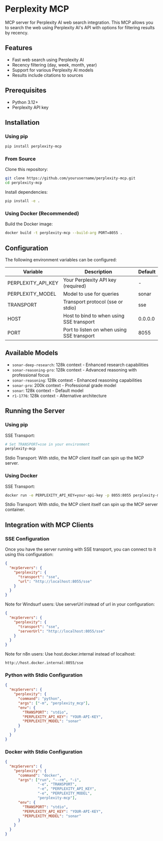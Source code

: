 # Perplexity MCP

MCP server for Perplexity AI web search integration. This MCP allows you to search the web using Perplexity AI's API with options for filtering results by recency.

## Features

- Fast web search using Perplexity AI
- Recency filtering (day, week, month, year)
- Support for various Perplexity AI models
- Results include citations to sources

## Prerequisites

- Python 3.12+
- Perplexity API key

## Installation

### Using pip

```bash
pip install perplexity-mcp
```

### From Source

Clone this repository:

```bash
git clone https://github.com/yourusername/perplexity-mcp.git
cd perplexity-mcp
```

Install dependencies:

```bash
pip install -e .
```

### Using Docker (Recommended)

Build the Docker image:

```bash
docker build -t perplexity-mcp --build-arg PORT=8055 .
```

## Configuration

The following environment variables can be configured:

| Variable | Description | Default |
| --- | --- | --- |
| PERPLEXITY_API_KEY | Your Perplexity API key (required) | - |
| PERPLEXITY_MODEL | Model to use for queries | sonar |
| TRANSPORT | Transport protocol (sse or stdio) | sse |
| HOST | Host to bind to when using SSE transport | 0.0.0.0 |
| PORT | Port to listen on when using SSE transport | 8055 |

## Available Models

- `sonar-deep-research`: 128k context - Enhanced research capabilities
- `sonar-reasoning-pro`: 128k context - Advanced reasoning with professional focus
- `sonar-reasoning`: 128k context - Enhanced reasoning capabilities
- `sonar-pro`: 200k context - Professional grade model
- `sonar`: 128k context - Default model
- `r1-1776`: 128k context - Alternative architecture

## Running the Server

### Using pip

SSE Transport:
```bash
# Set TRANSPORT=sse in your environment
perplexity-mcp
```

Stdio Transport:
With stdio, the MCP client itself can spin up the MCP server.

### Using Docker

SSE Transport:
```bash
docker run -e PERPLEXITY_API_KEY=your-api-key -p 8055:8055 perplexity-mcp
```

Stdio Transport:
With stdio, the MCP client itself can spin up the MCP server container.

## Integration with MCP Clients

### SSE Configuration

Once you have the server running with SSE transport, you can connect to it using this configuration:

```json
{
  "mcpServers": {
    "perplexity": {
      "transport": "sse",
      "url": "http://localhost:8055/sse"
    }
  }
}
```

Note for Windsurf users: Use serverUrl instead of url in your configuration:

```json
{
  "mcpServers": {
    "perplexity": {
      "transport": "sse",
      "serverUrl": "http://localhost:8055/sse"
    }
  }
}
```

Note for n8n users: Use host.docker.internal instead of localhost:

```
http://host.docker.internal:8055/sse
```

### Python with Stdio Configuration

```json
{
  "mcpServers": {
    "perplexity": {
      "command": "python",
      "args": ["-m", "perplexity_mcp"],
      "env": {
        "TRANSPORT": "stdio",
        "PERPLEXITY_API_KEY": "YOUR-API-KEY",
        "PERPLEXITY_MODEL": "sonar"
      }
    }
  }
}
```

### Docker with Stdio Configuration

```json
{
  "mcpServers": {
    "perplexity": {
      "command": "docker",
      "args": ["run", "--rm", "-i", 
               "-e", "TRANSPORT", 
               "-e", "PERPLEXITY_API_KEY", 
               "-e", "PERPLEXITY_MODEL", 
               "perplexity-mcp"],
      "env": {
        "TRANSPORT": "stdio",
        "PERPLEXITY_API_KEY": "YOUR-API-KEY",
        "PERPLEXITY_MODEL": "sonar"
      }
    }
  }
}
```